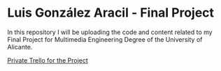 # Luis González Aracil - Final Project

In this repository I will be uploading the code and content related to my Final Project for Multimedia Engineering Degree of the University of Alicante.

[Private Trello for the Project](https://trello.com/b/Nsep43yV/tfg)
